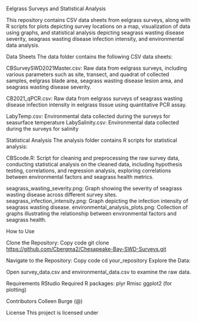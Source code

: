 Eelgrass Surveys and Statistical Analysis

This repository contains CSV data sheets from eelgrass surveys, along with R scripts for plots depicting survey locations on a map, visualization of data using graphs, and statistical analysis depicting seagrass wasting disease severity, seagrass wasting disease infection intensity, and environmental data analysis.

Data Sheets
The data folder contains the following CSV data sheets:

CBSurveySWD2021Master.csv: Raw data from eelgrass surveys, including various parameters such as site, transect, and quadrat of collected samples, eelgrass blade area, seagrass wasting disease lesion area, and seagrass wasting disease severity.

CB2021_qPCR.csv: Raw data from eelgrass surveys of seagrass wasting disease infection intensity in eelgrass tissue using quantitative PCR assay.

LabyTemp.csv: Environmental data collected during the surveys for seasurface temperature 
LabySalinity.csv: Environmental data collected during the surveys for salinity

Statistical Analysis
The analysis folder contains R scripts for statistical analysis:

CBScode.R: Script for cleaning and preprocessing the raw survey data, conducting statistical analysis on the cleaned data, including hypothesis testing, correlations, and regression analysis, exploring correlations between environmental factors and seagrass health metrics.

seagrass_wasting_severity.png: Graph showing the severity of seagrass wasting disease across different survey sites.
seagrass_infection_intensity.png: Graph depicting the infection intensity of seagrass wasting disease.
environmental_analysis_plots.png: Collection of graphs illustrating the relationship between environmental factors and seagrass health.

How to Use

Clone the Repository:
Copy code
git clone https://github.com/Cbergma2/Chesapeake-Bay-SWD-Surveys.git


Navigate to the Repository:
Copy code
cd your_repository
Explore the Data:

Open survey_data.csv and environmental_data.csv to examine the raw data.

Requirements
RStudio
Required R packages:
plyr
Rmisc
ggplot2 (for plotting)

Contributors
Colleen Burge (@)

License
This project is licensed under
